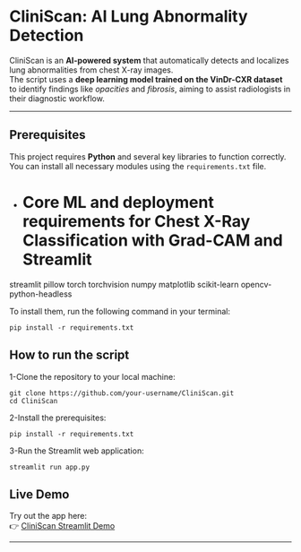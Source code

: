 # CliniScan: AI Lung Abnormality Detection

CliniScan is an **AI-powered system** that automatically detects and localizes lung abnormalities from chest X-ray images.  
The script uses a **deep learning model trained on the VinDr-CXR dataset** to identify findings like *opacities* and *fibrosis*, aiming to assist radiologists in their diagnostic workflow.

---

##  Prerequisites

This project requires **Python** and several key libraries to function correctly.  
You can install all necessary modules using the `requirements.txt` file.
- # Core ML and deployment requirements for Chest X-Ray Classification with Grad-CAM and Streamlit
streamlit
pillow
torch
torchvision
numpy
matplotlib
scikit-learn
opencv-python-headless


To install them, run the following command in your terminal:
```
pip install -r requirements.txt 
```
## How to run the script

1-Clone the repository to your local machine:
```
git clone https://github.com/your-username/CliniScan.git
cd CliniScan
```

2-Install the prerequisites:
```
pip install -r requirements.txt
```

3-Run the Streamlit web application:
```
streamlit run app.py
```

##  Live Demo

Try out the app here:  
👉 [CliniScan Streamlit Demo](https://lungdetection-4hufwfp2kpkrztcz8r442g.streamlit.app/)

---
